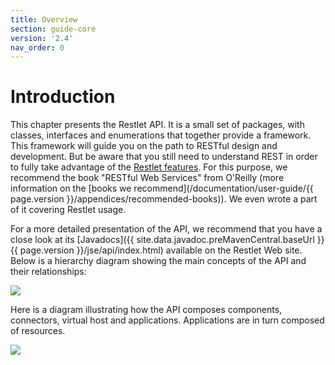 ```yaml
---
title: Overview
section: guide-core
version: '2.4'
nav_order: 0
---
```

# Introduction

This chapter presents the Restlet API. It is a small set of packages,
with classes, interfaces and enumerations that together provide a
framework. This framework will guide you on the path to RESTful design
and development. But be aware that you still need to understand REST in
order to fully take advantage of the [Restlet features](../introduction/features).
For this purpose, we recommend the book "RESTful Web Services" from O'Reilly (more information on the  [books we recommend](/documentation/user-guide/{{ page.version }}/appendices/recommended-books)).
 We even wrote a part of it covering Restlet usage.

For a more detailed presentation of the API, we recommend that you have
a close look at its [Javadocs]({{ site.data.javadoc.preMavenCentral.baseUrl }}{{ page.version }}/jse/api/index.html)
available on the Restlet Web site. Below is a hierarchy diagram showing
the main concepts of the API and their relationships:

![](images/restlets.png)

Here is a diagram illustrating how the API composes components,
connectors, virtual host and applications. Applications are in turn
composed of resources.

![](images/tutorial05.png)
